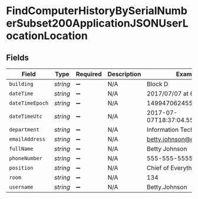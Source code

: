 # FindComputerHistoryBySerialNumberSubset200ApplicationJSONUserLocationLocation


## Fields

| Field                        | Type                         | Required                     | Description                  | Example                      |
| ---------------------------- | ---------------------------- | ---------------------------- | ---------------------------- | ---------------------------- |
| `building`                   | *string*                     | :heavy_minus_sign:           | N/A                          | Block D                      |
| `dateTime`                   | *string*                     | :heavy_minus_sign:           | N/A                          | 2017/07/07 at 6:37 PM        |
| `dateTimeEpoch`              | *string*                     | :heavy_minus_sign:           | N/A                          | 1499470624555                |
| `dateTimeUtc`                | *string*                     | :heavy_minus_sign:           | N/A                          | 2017-07-07T18:37:04.555-0500 |
| `department`                 | *string*                     | :heavy_minus_sign:           | N/A                          | Information Technology       |
| `emailAddress`               | *string*                     | :heavy_minus_sign:           | N/A                          | betty.johnson@company.com    |
| `fullName`                   | *string*                     | :heavy_minus_sign:           | N/A                          | Betty Johnson                |
| `phoneNumber`                | *string*                     | :heavy_minus_sign:           | N/A                          | 555-555-5555                 |
| `position`                   | *string*                     | :heavy_minus_sign:           | N/A                          | Chief of Everything          |
| `room`                       | *string*                     | :heavy_minus_sign:           | N/A                          | 134                          |
| `username`                   | *string*                     | :heavy_minus_sign:           | N/A                          | Betty.Johnson                |